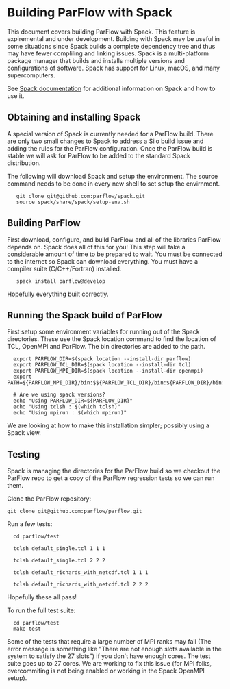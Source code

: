 # Building ParFlow with Spack

This document covers building ParFlow with Spack.  This feature is
expiremental and under development.  Building with Spack may be useful
in some situations since Spack builds a complete dependency tree and
thus may have fewer compliling and linking issues.  Spack is a
multi-platform package manager that builds and installs multiple
versions and configurations of software. Spack has support for Linux,
macOS, and many supercomputers.

See [Spack documentation](https://spack.io) for additional information
on Spack and how to use it.

## Obtaining and installing Spack

A special version of Spack is currently needed for a ParFlow build.
There are only two small changes to Spack to address a Silo build
issue and adding the rules for the ParFlow configuration.  Once the
ParFlow build is stable we will ask for ParFlow to be added to the
standard Spack distribution.

The following will download Spack and setup the environment.  The
source command needs to be done in every new shell to set setup the
envirnment.

```shell
   git clone git@github.com:parflow/spack.git
   source spack/share/spack/setup-env.sh
```   

## Building ParFlow

First download, configure, and build ParFlow and all of the libraries
ParFlow depends on.  Spack does all of this for you!  This step will
take a considerable amount of time to be prepared to wait.  You must
be connected to the internet so Spack can download everything.  You
must have a compiler suite (C/C++/Fortran) installed.

```shell
   spack install parflow@develop
```   

Hopefully everything built correctly.

## Running the Spack build of ParFlow 

First setup some environment variables for running out of the Spack
directories.  These use the Spack location command to find the
location of TCL, OpenMPI and ParFlow.  The bin directories are added
to the path.   

```shell
  export PARFLOW_DIR=$(spack location --install-dir parflow)
  export PARFLOW_TCL_DIR=$(spack location --install-dir tcl)
  export PARFLOW_MPI_DIR=$(spack location --install-dir openmpi)
  export PATH=${PARFLOW_MPI_DIR}/bin:$${PARFLOW_TCL_DIR}/bin:${PARFLOW_DIR}/bin:$PATH

  # Are we using spack versions?
  echo "Using PARFLOW_DIR=${PARFLOW_DIR}"
  echo "Using tclsh : $(which tclsh)"
  echo "Using mpirun : $(which mpirun)"
```
We are looking at how to make this installation simpler; possibly using a Spack view.

## Testing 

Spack is managing the directories for the ParFlow build so we checkout
the ParFlow repo to get a copy of the ParFlow regression tests so we
can run them.

Clone the ParFlow repository:

```shell
git clone git@github.com:parflow/parflow.git
```

Run a few tests:

```shell
  cd parflow/test

  tclsh default_single.tcl 1 1 1

  tclsh default_single.tcl 2 2 2

  tclsh default_richards_with_netcdf.tcl 1 1 1

  tclsh default_richards_with_netcdf.tcl 2 2 2
```

Hopefully these all pass!

To run the full test suite:

```shell
  cd parflow/test
  make test
```

Some of the tests that require a large number of MPI ranks may fail
(The error message is something like "There are not enough slots
available in the system to satisfy the 27 slots") if you don't have
enough cores.  The test suite goes up to 27 cores.  We are working to
fix this issue (for MPI folks, overcommiting is not being enabled or
working in the Spack OpenMPI setup).
